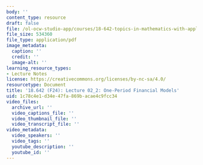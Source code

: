 ```yaml
---
body: ''
content_type: resource
draft: false
file: /ol-ocw-studio-app/courses/18-642-topics-in-mathematics-with-applications-in-finance-fall-2024/mit18_642_f24_lec02_2.pdf
file_size: 534360
file_type: application/pdf
image_metadata:
  caption: ''
  credit: ''
  image-alt: ''
learning_resource_types:
- Lecture Notes
license: https://creativecommons.org/licenses/by-nc-sa/4.0/
resourcetype: Document
title: '18.642 (F24): Lecture 02_2: One-Period Financial Models'
uid: 1c78c4e1-d34e-47fa-869b-acae4c9fcc34
video_files:
  archive_url: ''
  video_captions_file: ''
  video_thumbnail_file: ''
  video_transcript_file: ''
video_metadata:
  video_speakers: ''
  video_tags: ''
  youtube_description: ''
  youtube_id: ''
---
```

